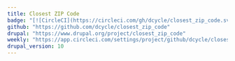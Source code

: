 ```yaml
---
title: Closest ZIP Code
badge: "[![CircleCI](https://circleci.com/gh/dcycle/closest_zip_code.svg?style=svg)](https://circleci.com/gh/dcycle/closest_zip_code)"
github: "https://github.com/dcycle/closest_zip_code"
drupal: "https://www.drupal.org/project/closest_zip_code"
weekly: "https://app.circleci.com/settings/project/github/dcycle/closest_zip_code/triggers"
drupal_version: 10
---
```

